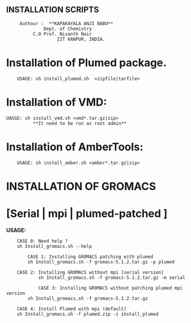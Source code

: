 ##           INSTALLATION SCRIPTS

         
         Authour :  **KAPAKAYALA ANJI BABU**
	              Dept. of Chemistry
	 	      C.O Prof. Nisanth Nair
                       IIT KANPUR, INDIA.
        
#	Installation of Plumed package.
        USAGE: sh install_plumed.sh  <zipfile|tarfile>    
	 
#	Installation of VMD:
	UASGE: sh install_vmd.sh <vmd*.tar.gz|zip> 
              **It need to be run as root admin**
		
#       Installation of AmberTools:
        USAGE: sh install_amber.sh <amber*.tar.gz|zip>
	 
       

#               INSTALLATION OF GROMACS
#          [Serial | mpi | plumed-patched ]  

                   
  **USAGE:**

		CASE 0: Need help ?
		sh Install_gromacs.sh --help

        	CASE 1: Installing GROMACS patching eith plumed
        	sh Install_gromacs.sh -f gromacs-5.1.2.tar.gz -p plumed

   		CASE 2: Installing GROMACS without mpi [serial version]
    	       	sh Install_gromacs.sh -f gromacs-5.1.2.tar.gz -m serial

       	        CASE 3: Installing GROMACS without patching plumed mpi version
	        sh Install_gromacs.sh -f gromacs-5.1.2.tar.gz 
	
		CASE 4: Install Plumed with mpi (default)
		sh Install_gromacs.sh -f plumed.zip -i install_plumed
 
                    
